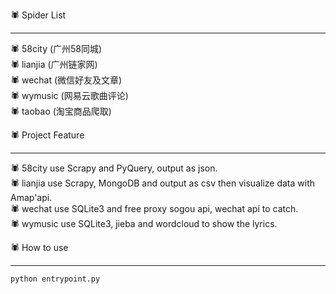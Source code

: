 :spider:  Spider List
****
:spider: 58city (广州58同城)  
:spider: lianjia (广州链家网)  
:spider: wechat (微信好友及文章)  
:spider: wymusic (网易云歌曲评论)  
:spider: taobao (淘宝商品爬取)

:spider:  Project Feature
****
:spider: 58city use Scrapy and PyQuery, output as json.  
:spider: lianjia use Scrapy, MongoDB and output as csv then visualize data with Amap'api.  
:spider: wechat use SQLite3 and free proxy sogou api, wechat api to catch.  
:spider: wymusic use SQLite3, jieba and wordcloud to show the lyrics.  

:spider:  How to use
****
```
python entrypoint.py
```
